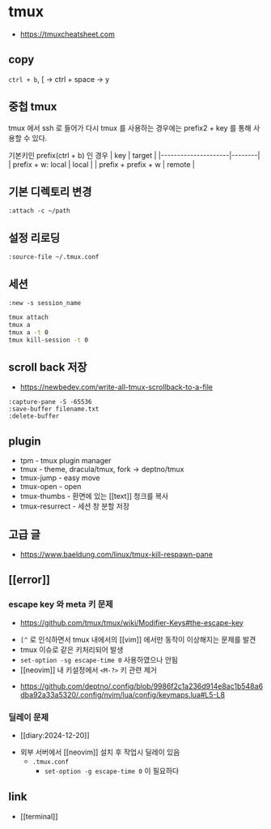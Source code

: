 # tmux

- https://tmuxcheatsheet.com

## copy
`ctrl + b`, [ -> ctrl + space -> y

## 중첩 tmux
tmux 에서 ssh 로 들어가 다시 tmux 를 사용하는 경우에는 prefix2 + key 를 통해 사용할 수 있다.

기본키인 prefix(ctrl + b) 인 경우
| key                 | target |
|---------------------|--------|
| prefix + w: local   | local  |
| prefix + prefix + w | remote |

## 기본 디렉토리 변경
```tmux
:attach -c ~/path
```

## 설정 리로딩
```tmux
:source-file ~/.tmux.conf 
```

## 세션
```tmux
:new -s session_name
```
```sh
tmux attach
tmux a
tmux a -t 0
tmux kill-session -t 0
```

## scroll back 저장
- https://newbedev.com/write-all-tmux-scrollback-to-a-file

```tmux
:capture-pane -S -65536
:save-buffer filename.txt
:delete-buffer
```

## plugin
- tpm - tmux plugin manager
- tmux - theme, dracula/tmux, fork -> deptno/tmux
- tmux-jump - easy move
- tmux-open - open
- tmux-thumbs - 환면에 있는 [[text]] 청크를 복사
- tmux-resurrect - 세션 창 분할 저장

## 고급 글
+ https://www.baeldung.com/linux/tmux-kill-respawn-pane

## [[error]]
### <esc> escape key 와 <M> meta 키 문제
+ https://github.com/tmux/tmux/wiki/Modifier-Keys#the-escape-key
- `[^` 로 인식하면서 tmux 내에서의 [[vim]] 에서만 동작이 이상해지는 문제를 발견
- tmux 이슈로 같은 키처리되어 발생
- `set-option -sg escape-time 0` 사용하였으나 안됨
- [[neovim]] 내 키설정에서 `<M-?>` 키 관련 제거
+ https://github.com/deptno/.config/blob/9986f2c1a236d914e8ac1b548a6dba92a33a5320/.config/nvim/lua/config/keymaps.lua#L5-L8
  
### <esc> 딜레이 문제
+ [[diary:2024-12-20]]
- 외부 서버에서 [[neovim]] 설치 후 작업시 딜레이 있음
  - `.tmux.conf`
    - `set-option -g escape-time 0` 이 필요하다

## link
- [[terminal]]
